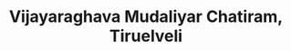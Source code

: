 ---
title: Vijayaraghava Mudaliyar Chatiram, Tiruelveli
url: /vijayaraghava-mudaliyar-chatiram-tiruelveli/
latitude: 8.712
longitude: 77.77
---